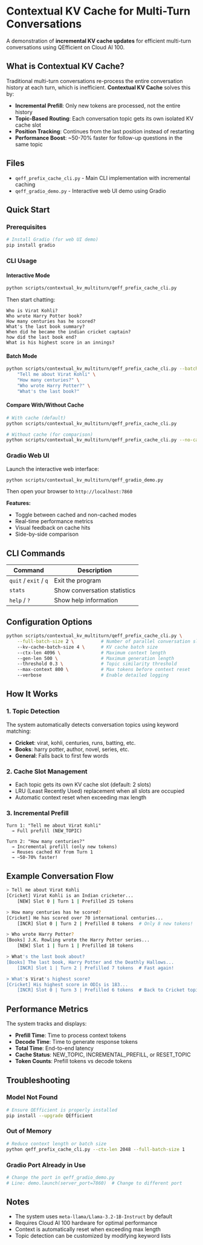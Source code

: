 # Contextual KV Cache for Multi-Turn Conversations

A demonstration of **incremental KV cache updates** for efficient multi-turn conversations using QEfficient on Cloud AI 100.

## What is Contextual KV Cache?

Traditional multi-turn conversations re-process the entire conversation history at each turn, which is inefficient. **Contextual KV Cache** solves this by:

- **Incremental Prefill**: Only new tokens are processed, not the entire history
- **Topic-Based Routing**: Each conversation topic gets its own isolated KV cache slot
- **Position Tracking**: Continues from the last position instead of restarting
- **Performance Boost**: ~50-70% faster for follow-up questions in the same topic

## Files

- `qeff_prefix_cache_cli.py` - Main CLI implementation with incremental caching
- `qeff_gradio_demo.py` - Interactive web UI demo using Gradio

## Quick Start

### Prerequisites

```bash
# Install Gradio (for web UI demo)
pip install gradio
```

### CLI Usage

#### Interactive Mode

```bash
python scripts/contextual_kv_multiturn/qeff_prefix_cache_cli.py
```

Then start chatting:
```
Who is Virat Kohli?
Who wrote Harry Potter book?
How many centuries has he scored?
What's the last book summary?
When did he became the indian cricket captain?
how did the last book end?
What is his highest score in an innings?
```

#### Batch Mode

```bash
python scripts/contextual_kv_multiturn/qeff_prefix_cache_cli.py --batch \
    "Tell me about Virat Kohli" \
    "How many centuries?" \
    "Who wrote Harry Potter?" \
    "What's the last book?"
```

#### Compare With/Without Cache

```bash
# With cache (default)
python scripts/contextual_kv_multiturn/qeff_prefix_cache_cli.py

# Without cache (for comparison)
python scripts/contextual_kv_multiturn/qeff_prefix_cache_cli.py --no-cache
```

### Gradio Web UI

Launch the interactive web interface:

```bash
python scripts/contextual_kv_multiturn/qeff_gradio_demo.py
```

Then open your browser to `http://localhost:7860`

**Features:**
- Toggle between cached and non-cached modes
- Real-time performance metrics
- Visual feedback on cache hits
- Side-by-side comparison

## CLI Commands

| Command | Description |
|---------|-------------|
| `quit` / `exit` / `q` | Exit the program |
| `stats` | Show conversation statistics |
| `help` / `?` | Show help information |

## Configuration Options

```bash
python scripts/contextual_kv_multiturn/qeff_prefix_cache_cli.py \
    --full-batch-size 2 \          # Number of parallel conversation slots
    --kv-cache-batch-size 4 \      # KV cache batch size
    --ctx-len 4096 \               # Maximum context length
    --gen-len 500 \                # Maximum generation length
    --threshold 0.3 \              # Topic similarity threshold
    --max-context 800 \            # Max tokens before context reset
    --verbose                      # Enable detailed logging
```

## How It Works

### 1. Topic Detection
The system automatically detects conversation topics using keyword matching:
- **Cricket**: virat, kohli, centuries, runs, batting, etc.
- **Books**: harry potter, author, novel, series, etc.
- **General**: Falls back to first few words

### 2. Cache Slot Management
- Each topic gets its own KV cache slot (default: 2 slots)
- LRU (Least Recently Used) replacement when all slots are occupied
- Automatic context reset when exceeding max length

### 3. Incremental Prefill
```
Turn 1: "Tell me about Virat Kohli"
  → Full prefill (NEW_TOPIC)

Turn 2: "How many centuries?"
  → Incremental prefill (only new tokens)
  → Reuses cached KV from Turn 1
  → ~50-70% faster!
```

## Example Conversation Flow

```bash
> Tell me about Virat Kohli
[Cricket] Virat Kohli is an Indian cricketer...
    [NEW] Slot 0 | Turn 1 | Prefilled 25 tokens

> How many centuries has he scored?
[Cricket] He has scored over 70 international centuries...
    [INCR] Slot 0 | Turn 2 | Prefilled 8 tokens  # Only 8 new tokens!

> Who wrote Harry Potter?
[Books] J.K. Rowling wrote the Harry Potter series...
    [NEW] Slot 1 | Turn 1 | Prefilled 18 tokens

> What's the last book about?
[Books] The last book, Harry Potter and the Deathly Hallows...
    [INCR] Slot 1 | Turn 2 | Prefilled 7 tokens  # Fast again!

> What's Virat's highest score?
[Cricket] His highest score in ODIs is 183...
    [INCR] Slot 0 | Turn 3 | Prefilled 6 tokens  # Back to Cricket topic!
```

## Performance Metrics

The system tracks and displays:
- **Prefill Time**: Time to process context tokens
- **Decode Time**: Time to generate response tokens
- **Total Time**: End-to-end latency
- **Cache Status**: NEW_TOPIC, INCREMENTAL_PREFILL, or RESET_TOPIC
- **Token Counts**: Prefill tokens vs decode tokens

## Troubleshooting

### Model Not Found
```bash
# Ensure QEfficient is properly installed
pip install --upgrade QEfficient
```

### Out of Memory
```bash
# Reduce context length or batch size
python qeff_prefix_cache_cli.py --ctx-len 2048 --full-batch-size 1
```

### Gradio Port Already in Use
```bash
# Change the port in qeff_gradio_demo.py
# Line: demo.launch(server_port=7860)  # Change to different port
```

## Notes

- The system uses `meta-llama/Llama-3.2-1B-Instruct` by default
- Requires Cloud AI 100 hardware for optimal performance
- Context is automatically reset when exceeding max length
- Topic detection can be customized by modifying keyword lists
